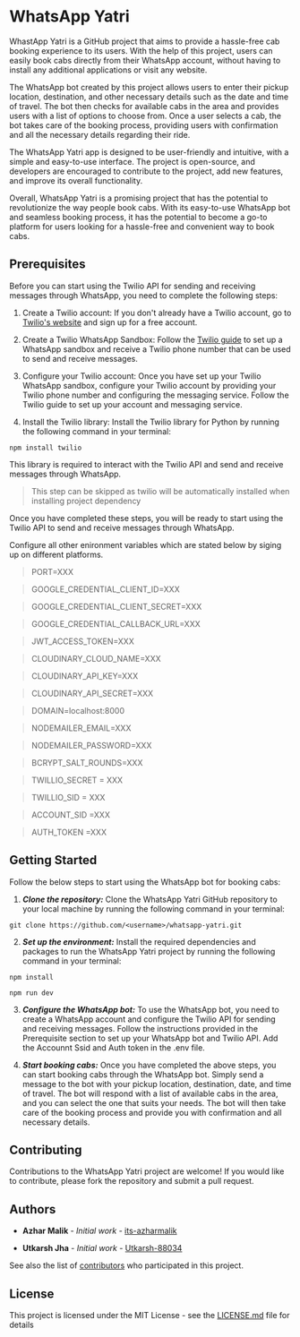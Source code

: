# WhatsApp Yatri
WhastApp Yatri is a GitHub project that aims to provide a hassle-free cab booking experience to its users. With the help of this project, users can easily book cabs directly from their WhatsApp account, without having to install any additional applications or visit any website.

The WhatsApp bot created by this project allows users to enter their pickup location, destination, and other necessary details such as the date and time of travel. The bot then checks for available cabs in the area and provides users with a list of options to choose from. Once a user selects a cab, the bot takes care of the booking process, providing users with confirmation and all the necessary details regarding their ride.

The WhatsApp Yatri app is designed to be user-friendly and intuitive, with a simple and easy-to-use interface. The project is open-source, and developers are encouraged to contribute to the project, add new features, and improve its overall functionality.

Overall, WhatsApp Yatri is a promising project that has the potential to revolutionize the way people book cabs. With its easy-to-use WhatsApp bot and seamless booking process, it has the potential to become a go-to platform for users looking for a hassle-free and convenient way to book cabs.

## Prerequisites

Before you can start using the Twilio API for sending and receiving messages through WhatsApp, you need to complete the following steps:

1) Create a Twilio account: If you don't already have a Twilio account, go to <a href = "https://www.twilio.com/en-us"> Twilio's website</a> and sign up for a free account.

2) Create a Twilio WhatsApp Sandbox: Follow the <a href="https://www.twilio.com/docs/whatsapp/sandbox">Twilio guide</a> to set up a WhatsApp sandbox and receive a Twilio phone number that can be used to send and receive messages.

3) Configure your Twilio account: Once you have set up your Twilio WhatsApp sandbox, configure your Twilio account by providing your Twilio phone number and configuring the messaging service. Follow the Twilio guide to set up your account and messaging service.

4) Install the Twilio library: Install the Twilio library for Python by running the following command in your terminal:

```
npm install twilio
```

This library is required to interact with the Twilio API and send and receive messages through WhatsApp.
> This step can be skipped as twilio will be automatically installed when installing project dependency


Once you have completed these steps, you will be ready to start using the Twilio API to send and receive messages through WhatsApp.

Configure all other enironment variables which are stated below by siging up on different platforms.

> PORT=XXX

> GOOGLE_CREDENTIAL_CLIENT_ID=XXX

> GOOGLE_CREDENTIAL_CLIENT_SECRET=XXX

> GOOGLE_CREDENTIAL_CALLBACK_URL=XXX

> JWT_ACCESS_TOKEN=XXX

> CLOUDINARY_CLOUD_NAME=XXX

> CLOUDINARY_API_KEY=XXX

> CLOUDINARY_API_SECRET=XXX

> DOMAIN=localhost:8000

> NODEMAILER_EMAIL=XXX

> NODEMAILER_PASSWORD=XXX

> BCRYPT_SALT_ROUNDS=XXX

> TWILLIO_SECRET = XXX

> TWILLIO_SID = XXX

> ACCOUNT_SID =XXX

> AUTH_TOKEN =XXX


## Getting Started

Follow the below steps to start using the WhatsApp bot for booking cabs:

1) ***Clone the repository:*** Clone the WhatsApp Yatri GitHub repository to your local machine by running the following command in your terminal:

```
git clone https://github.com/<username>/whatsapp-yatri.git
```

2) ***Set up the environment:*** Install the required dependencies and packages to run the WhatsApp Yatri project by running the following command in your terminal:


```
npm install
```

```
npm run dev
```

3) ***Configure the WhatsApp bot:*** To use the WhatsApp bot, you need to create a WhatsApp account and configure the Twilio API for sending and receiving messages. Follow the instructions provided in the Prerequisite section to set up your WhatsApp bot and Twilio API. Add the Accounnt Ssid and Auth token in the .env file.

4) ***Start booking cabs:*** Once you have completed the above steps, you can start booking cabs through the WhatsApp bot. Simply send a message to the bot with your pickup location, destination, date, and time of travel. The bot will respond with a list of available cabs in the area, and you can select the one that suits your needs. The bot will then take care of the booking process and provide you with confirmation and all necessary details.




## Contributing

Contributions to the WhatsApp Yatri project are welcome! If you would like to contribute, please fork the repository and submit a pull request.

## Authors

- **Azhar Malik** - _Initial work_ -
  [its-azharmalik](https://github.com/its-azharmalik)

- **Utkarsh Jha** - _Initial work_ -
  [Utkarsh-88034](https://github.com/Utkarsh-88034)

See also the list of
[contributors](https://github.com/your/project/contributors) who participated in
this project.

## License

This project is licensed under the MIT License - see the
[LICENSE.md](LICENSE.md) file for details


